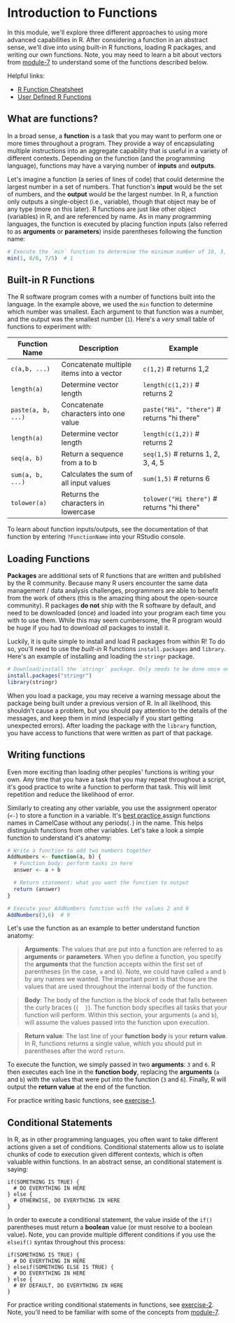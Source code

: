 # Introduction to Functions

In this module, we'll explore three different approaches to using more advanced capabilities in R. After considering a function in an abstract sense, we'll dive into using built-in R functions, loading R packages, and writing our own functions. Note, you may need to learn a bit about vectors from [module-7](https://github.com/INFO-201/m7-vectors) to understand some of the functions described below.

Helpful links:

- [R Function Cheatsheet](https://cran.r-project.org/doc/contrib/Short-refcard.pdf)
- [User Defined R Functions](http://www.statmethods.net/management/userfunctions.html)

## What are functions?
In a broad sense, a **function** is a task that you may want to perform one or more times throughout a program. They provide a way of encapsulating multiple instructions into an aggregate capability that is useful in a variety of different contexts. Depending on the function (and the programming language), functions may have a varying number of **inputs** and **outputs**.

Let's imagine a function (a series of lines of code) that could determine the largest number in a set of numbers. That function's **input** would be the set of numbers, and the **output** would be the largest number. In R, a function only outputs a single-object (i.e., variable), though that object may be of any type (more on this later). R functions are just like other object (variables) in R, and are referenced by name. As in many programming languages, the function is executed by placing function inputs (also referred to as **arguments** or **parameters**) inside parentheses following the function name:

```r
# Execute the `min` function to determine the minimum number of 10, 3, and 7/5
min(1, 8/6, 7/5)  # 1
```

## Built-in R Functions
The R software program comes with a number of functions built into the language. In the example above, we used the `min` function to determine which number was smallest. Each argument to that function was a number, and the output was the smallest number (`1`). Here's a _very_ small table of functions to experiment with:

| Function Name  | Description | Example |
| ------------- | ------------- |  ------------- |
| `c(a,b, ...)`       | Concatenate multiple items into a vector | `c(1,2)` # returns 1,2 |
| `length(a)`  | Determine vector length | `length(c(1,2))` # returns 2 |
| `paste(a, b, ...)`  | Concatenate characters into one value | `paste("Hi", "there")` # returns "hi there" |
| `length(a)`  | Determine vector length | `length(c(1,2))` # returns 2 |
| `seq(a, b)`  | Return a sequence from a to b  | `seq(1,5)` # returns 1, 2, 3, 4, 5 |
| `sum(a, b, ...)`  | Calculates the sum of all input values  | `sum(1,5)` # returns 6|
| `tolower(a)`  | Returns the characters in lowercase  | `tolower("Hi there")` # returns "hi there"|

To learn about function inputs/outputs, see the documentation of that function by entering `?FunctionName` into your RStudio console.

## Loading Functions
**Packages** are additional sets of R functions that are written and published by the R community. Because many R users encounter the same data management / data analysis challenges, programmers are able to benefit from the work of others (this is the amazing thing about the open-source community). R packages **do not** ship with the R software by default, and need to be downloaded (once) and loaded into your program each time you with to use them. While this may seem cumbersome, the R program would be huge if you had to download _all_ packages to install it.

Luckily, it is quite simple to install and load R packages from within R! To do so, you'll need to use the _built-in_ R functions `install.packages` and `library`. Here's an example of installing and loading the `stringr` package.

```r
# Download/install the `stringr` package. Only needs to be done once on your machine
install.packages("stringr")
library(stringr)
```

When you load a package, you may receive a warning message about the package being built under a previous version of R. In all likelihood, this shouldn't cause a problem, but you should pay attention to the details of the messages, and keep them in mind (especially if you start getting unexpected errors). After loading the package with the `library` function, you have access to functions that were written as part of that package.

## Writing functions
Even more exciting than loading other peoples' functions is writing your own. Any time that you have a task that you may repeat throughout a script, it's good practice to write a function to perform that task. This will limit repetition and reduce the likelihood of error.

Similarly to creating any other variable, you use the assignment operator (`<-`) to store a function in a variable. It's [best practice ](https://google.github.io/styleguide/Rguide.xml#functiondefinition) assign functions names in CamelCase without any periods(`.`) in the name. This helps distinguish functions from other variables. Let's take a look a simple function to understand it's anatomy:

```r
# Write a function to add two numbers together
AddNumbers <- function(a, b) {
  # Function body: perform tasks in here
  answer <- a + b

  # Return statement: what you want the function to output
  return (answer)
}

# Execute your AddNumbers function with the values 2 and 6
AddNumbers(3,6)  # 9
```
Let's use the function as an example to better understand function anatomy:

>**Arguments**: The values that are put into a function are referred to as **arguments** or **parameters**. When you define a function, you specify the **arguments** that the function accepts within the first set of parentheses (in the case, `a` and `b`). Note, we could have called `a` and `b` by any names we wanted. The important point is that those are the values that are used throughout the internal body of the function.

>**Body**: The body of the function is the block of code that falls between the curly braces (`{  }`). The function body specifies all tasks that your function will perform. Within this section, your arguments (`a` and `b`), will assume the values passed into the function upon execution.

> **Return value**: The last line of your **function body** is your **return value**. In R, functions returns a single value, which you should put in parentheses after the word `return`.

To execute the function, we simply passed in two **arguments**: `3` and `6`. R then executes each line in the **function body**, replacing the **arguments** (`a` and `b`) with the values that were put into the function (`3` and `6`). Finally, R will output the **return value** at the end of the function.

For practice writing basic functions, see [exercise-1](http://github.com/info201-s17/m7-functions/tree/master/exercise-1).

## Conditional Statements
In R, as in other programming languages, you often want to take different actions given a set of conditions. Conditional statements allow us to isolate chunks of code to execution given different contexts, which is often valuable within functions. In an abstract sense, an conditional statement is saying:

```
if(SOMETHING IS TRUE) {
  # DO EVERYTHING IN HERE
} else {
  # OTHERWISE, DO EVERYTHING IN HERE
}
```
In order to execute a conditional statement, the value inside of the `if()` parentheses must return a **boolean** value (or must resolve to a boolean value). Note, you can provide multiple different conditions if you use the `elseif()` syntax throughout this process:

```
if(SOMETHING IS TRUE) {
  # DO EVERYTHING IN HERE
} elseif(SOMETHING ELSE IS TRUE) {
  # DO EVERYTHING IN HERE
} else {
  # BY DEFAULT, DO EVERYTHING IN HERE
}
```
For practice writing conditional statements in functions, see [exercise-2](http://github.com/info201-s17/m7-functions/tree/master/exercise-2). Note, you'll need to be familiar with some of the concepts from [module-7](https://github.com/INFO-201/m7-vectors).

